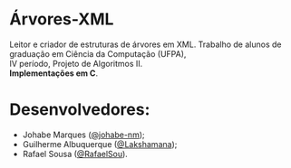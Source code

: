 # Árvores-XML
Leitor e criador de estruturas de árvores em XML.
Trabalho de alunos de graduação em Ciência da Computação (UFPA), <br/>IV período, Projeto de Algoritmos II.
<br/><strong>Implementações em C</strong>.

# Desenvolvedores:
  <ul>
  <li>Johabe Marques (<a href="https://github.com/johabe-nm">@johabe-nm</a>);</li>
  <li>Guilherme Albuquerque (<a href="https://github.com/Lakshamana">@Lakshamana</a>);</li>
  <li>Rafael Sousa (<a href="https://github.com/RafaelSou">@RafaelSou</a>).</li>
  </ul>

